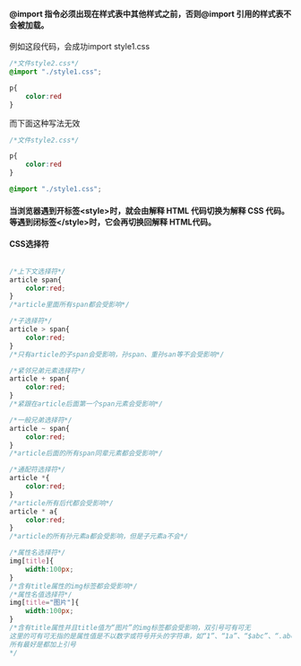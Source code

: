 #### @import 指令必须出现在样式表中其他样式之前，否则@import 引用的样式表不会被加载。

例如这段代码，会成功import style1.css

```css
/*文件style2.css*/
@import "./style1.css";

p{
    color:red
}

```

而下面这种写法无效


```css
/*文件style2.css*/

p{
    color:red
}

@import "./style1.css";

```

#### 当浏览器遇到开标签\<style\>时，就会由解释 HTML 代码切换为解释 CSS 代码。等遇到闭标签\<\/style\>时，它会再切换回解释 HTML代码。

#### CSS选择符

```css

/*上下文选择符*/
article span{
    color:red;
}
/*article里面所有span都会受影响*/

/*子选择符*/
article > span{
    color:red;
}
/*只有article的子span会受影响，孙span、重孙san等不会受影响*/

/*紧邻兄弟元素选择符*/
article + span{
    color:red;
}
/*紧跟在article后面第一个span元素会受影响*/

/*一般兄弟选择符*/
article ~ span{
    color:red;
}
/*article后面的所有span同辈元素都会受影响*/

/*通配符选择符*/
article *{
    color:red;
}
/*article所有后代都会受影响*/
article * a{
    color:red;
}
/*article的所有孙元素a都会受影响，但是子元素a不会*/

/*属性名选择符*/
img[title]{
    width:100px;
}
/*含有title属性的img标签都会受影响*/
/*属性名值选择符*/
img[title="图片"]{
    width:100px;
}
/*含有title属性并且title值为“图片”的img标签都会受影响，双引号可有可无
这里的可有可无指的是属性值是不以数字或符号开头的字符串，如“1”、“1a”、“$abc”、“.abc”等就必须加引号，否则无效
所有最好是都加上引号
*/

```